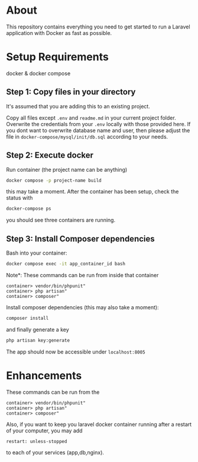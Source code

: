 # About
This repository contains everything you need to get started to run a 
Laravel application with Docker as fast as possible.


# Setup Requirements
docker & docker compose


## Step 1: Copy files in your directory
It's assumed that you are adding this to an existing project.

Copy all files except `.env` and `readme.md` in your current project folder. 
Overwrite the credentials from your `.env` locally with those provided here. 
If you dont want to overwrite database name and user, then please adjust the file in `docker-compose/mysql/init/db.sql` according to your needs.


## Step 2: Execute docker
Run container (the project name can be anything)

  ```sh
  docker compose -p project-name build
  ```

this may take a moment. After the container has been setup, check the status with

  ```sh
  docker-compose ps
  ```

you should see three containers are running.


## Step 3: Install Composer dependencies
Bash into your container:

  ```sh
  docker compose exec -it app_container_id bash
  ```

Note*: These commands can be run from inside that container

  ```
  container> vendor/bin/phpunit"
  container> php artisan"
  container> composer"
  ```

Install composer dependencies (this may also take a moment):

  ```sh
  composer install
  ```

and finally generate a key

  ```sh
  php artisan key:generate
  ```

The app should now be accessible under `localhost:8005`


# Enhancements
These commands can be run from the

  ```
  container> vendor/bin/phpunit"
  container> php artisan"
  container> composer"
  ```

Also, if you want to keep you laravel docker container
running after a restart of your computer, you may add

  ```
  restart: unless-stopped
  ```

to each of your services (app,db,nginx).






